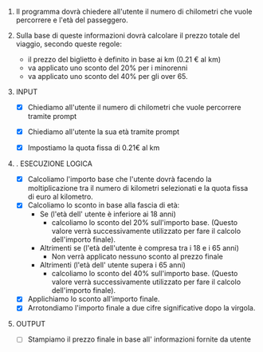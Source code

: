 1. Il programma dovrà chiedere all'utente il numero di chilometri che vuole percorrere e l'età del passeggero.
2. Sulla base di queste informazioni dovrà calcolare il prezzo totale del viaggio, secondo queste regole:
    - il prezzo del biglietto è definito in base ai km (0.21 € al km)
    - va applicato uno sconto del 20% per i minorenni
    - va applicato uno sconto del 40% per gli over 65.

1. INPUT
    - [x] Chiediamo all'utente il numero di chilometri che vuole percorrere tramite prompt
    - [x] Chiediamo all'utente la sua età tramite prompt
    - [x] Impostiamo la quota fissa di 0.21€ al km


2. . ESECUZIONE LOGICA
    - [x] Calcoliamo l'importo base che l'utente dovrà facendo la moltiplicazione tra il numero di kilometri selezionati e la quota fissa di euro al kilometro.
    - [x] Calcoliamo lo sconto in base alla fascia di età:
        - Se (l'età dell' utente è inferiore ai 18 anni)
            + calcoliamo lo sconto del 20% sull'importo base. (Questo valore verrà successivamente utilizzato per fare il calcolo dell'importo finale).
        - Altrimenti se (l'età dell'utente è compresa tra i 18 e i 65 anni)
            + Non verrà applicato nessuno sconto al prezzo finale
        - Altrimenti (l'età dell' utente supera i 65 anni)
            + calcoliamo lo sconto del 40% sull'importo base. (Questo valore verrà successivamente utilizzato per fare il calcolo dell'importo finale).
    - [x] Applichiamo lo sconto all'importo finale.
    - [x] Arrotondiamo l'importo finale a due cifre significative dopo la virgola.

3. OUTPUT
    - [ ] Stampiamo il prezzo finale in base all' informazioni fornite da utente